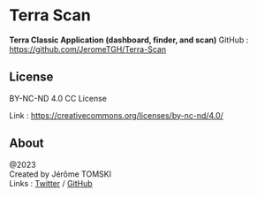 # Terra Scan

**Terra Classic Application (dashboard, finder, and scan)**
GitHub : https://github.com/JeromeTGH/Terra-Scan

## License

BY-NC-ND 4.0 CC License

Link : https://creativecommons.org/licenses/by-nc-nd/4.0/


## About

@2023<br />
Created by Jérôme TOMSKI<br />
Links : [Twitter](https://twitter.com/jerometomski) / [GitHub](https://github.com/JeromeTGH)